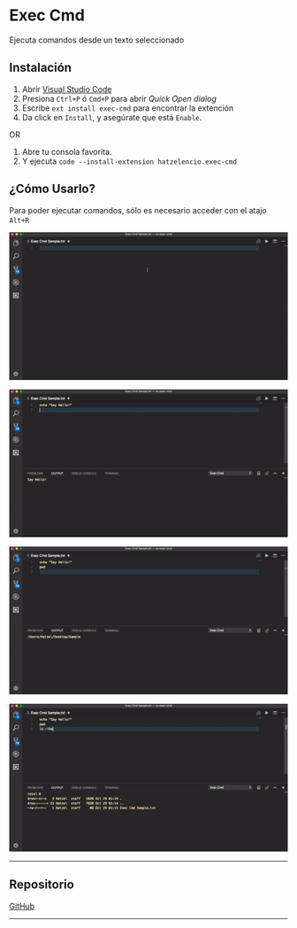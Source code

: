 # Exec Cmd

Ejecuta comandos desde un texto seleccionado

## Instalación

1. Abrir [Visual Studio Code](https://code.visualstudio.com/)
2. Presiona `Ctrl+P` ó `Cmd+P` para abrir _Quick Open dialog_
3. Escribe `ext install exec-cmd` para encontrar la extención
4. Da click en `Install`, y asegúrate que está `Enable`.

OR

1. Abre tu consola favorita.
2. Y ejecuta `code --install-extension hatzelencio.exec-cmd`

## ¿Cómo Usarlo?

Para poder ejecutar comandos, sólo es necesario acceder con el atajo `Alt+R`

![imagen001](https://github.com/Hatzelencio/vs-exec-cmd/raw/master/images/imagen001.gif)

![imagen002](https://github.com/Hatzelencio/vs-exec-cmd/raw/master/images/imagen002.gif)

![imagen003](https://github.com/Hatzelencio/vs-exec-cmd/raw/master/images/imagen003.gif)

![imagen004](https://github.com/Hatzelencio/vs-exec-cmd/raw/master/images/imagen004.gif)


-----------------------------------------------------------------------------------------------------------

## Repositorio

[GitHub](https://github.com/Hatzelencio/vs-exec-cmd)

-----------------------------------------------------------------------------------------------------------
